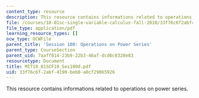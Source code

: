 ```yaml
---
content_type: resource
description: This resource contains informations related to operations on power series.
file: /courses/18-01sc-single-variable-calculus-fall-2010/33f76c6f2abf4190beb0a0cf29065926_MIT18_01SCF10_Ses100d.pdf
file_type: application/pdf
learning_resource_types: []
ocw_type: OCWFile
parent_title: 'Session 100: Operations on Power Series'
parent_type: CourseSection
parent_uid: 7aaff014-23b9-22b3-46af-dcd6c0328e83
resourcetype: Document
title: MIT18_01SCF10_Ses100d.pdf
uid: 33f76c6f-2abf-4190-beb0-a0cf29065926
---
```

This resource contains informations related to operations on power series.